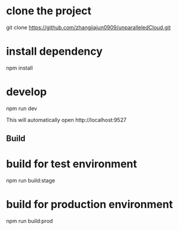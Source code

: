 # clone the project
git clone https://github.com/zhangjiajun0909/unparalleledCloud.git

# install dependency
npm install

# develop
npm run dev

This will automatically open http://localhost:9527

## Build

# build for test environment
npm run build:stage

# build for production environment
npm run build:prod

